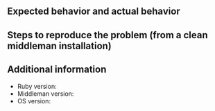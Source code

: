 ## Expected behavior and actual behavior

## Steps to reproduce the problem (from a clean middleman installation)

## Additional information

- Ruby version: 
- Middleman version: 
- OS version: 
